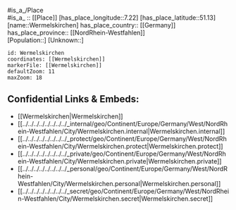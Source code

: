 ﻿---
location: [51.13,7.22] 
mapzoom: [7,12] 
mapmarker: city 
type: City
tags:
- geo/City


SpocWebEntityId: 35550
isDeleted: false
confidential: public

---
#is_a_/Place  
#is_a_ :: [[Place]] 
[has_place_longitude::7.22] 
[has_place_latitude::51.13] 
[name::Wermelskirchen] 
has_place_country:: [[Germany]]  
has_place_province:: [[NordRhein-Westfahlen]]  
[Population::] 
[Unknown::] 


```leaflet
id: Wermelskirchen
coordinates: [[Wermelskirchen]] 
markerFile: [[Wermelskirchen]] 
defaultZoom: 11 
maxZoom: 18
```


## Confidential Links & Embeds: 
- [[Wermelskirchen|Wermelskirchen]]  
- [[../../../../../../../../_internal/geo/Continent/Europe/Germany/West/NordRhein-Westfahlen/City/Wermelskirchen.internal|Wermelskirchen.internal]] 
- [[../../../../../../../../_protect/geo/Continent/Europe/Germany/West/NordRhein-Westfahlen/City/Wermelskirchen.protect|Wermelskirchen.protect]] 
- [[../../../../../../../../_private/geo/Continent/Europe/Germany/West/NordRhein-Westfahlen/City/Wermelskirchen.private|Wermelskirchen.private]] 
- [[../../../../../../../../_personal/geo/Continent/Europe/Germany/West/NordRhein-Westfahlen/City/Wermelskirchen.personal|Wermelskirchen.personal]] 
- [[../../../../../../../../_secret/geo/Continent/Europe/Germany/West/NordRhein-Westfahlen/City/Wermelskirchen.secret|Wermelskirchen.secret]] 
